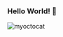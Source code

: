 ### Hello World! 👋 
![myoctocat](https://user-images.githubusercontent.com/92117100/151047774-8d4be0c5-61e3-4e48-9b5e-f7d62019a7ee.png)



<!--
**tparonish/tparonish** is a ✨ _special_ ✨ repository because its `README.md` (this file) appears on your GitHub profile.

Here are some ideas to get you started:

- 🌱 I’m currently learning everything! (I'm new here)
- 🔭 I’m currently working on ...
- 👯 I’m looking to collaborate on ...
- 🤔 I’m looking for help with ...
- 💬 Ask me about ...
- 📫 How to reach me: ...
- 😄 Pronouns: ...
- ⚡ Fun fact: ...
-->
